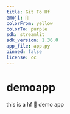 ```yaml
---
title: Git To Hf
emoji: 🚀
colorFrom: yellow
colorTo: purple
sdk: streamlit
sdk_version: 1.36.0
app_file: app.py
pinned: false
license: cc
---
```



# demoapp
this is a hf 🤗 demo app
